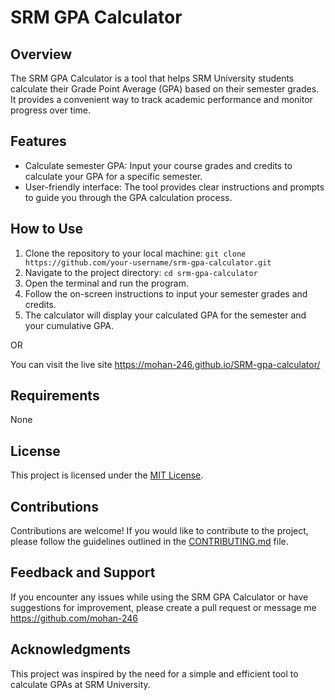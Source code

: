 # SRM GPA Calculator

## Overview
The SRM GPA Calculator is a tool that helps SRM University students calculate their Grade Point Average (GPA) based on their semester grades. It provides a convenient way to track academic performance and monitor progress over time.

## Features
- Calculate semester GPA: Input your course grades and credits to calculate your GPA for a specific semester.
- User-friendly interface: The tool provides clear instructions and prompts to guide you through the GPA calculation process.

## How to Use
1. Clone the repository to your local machine: `git clone https://github.com/your-username/srm-gpa-calculator.git`
2. Navigate to the project directory: `cd srm-gpa-calculator`
3. Open the terminal and run the program.
4. Follow the on-screen instructions to input your semester grades and credits.
5. The calculator will display your calculated GPA for the semester and your cumulative GPA.

OR

You can visit the live site https://mohan-246.github.io/SRM-gpa-calculator/

## Requirements
None

## License
This project is licensed under the [MIT License](LICENSE).

## Contributions
Contributions are welcome! If you would like to contribute to the project, please follow the guidelines outlined in the [CONTRIBUTING.md](CONTRIBUTING.md) file.

## Feedback and Support
If you encounter any issues while using the SRM GPA Calculator or have suggestions for improvement, please create a pull request or message me https://github.com/mohan-246

## Acknowledgments
This project was inspired by the need for a simple and efficient tool to calculate GPAs at SRM University. 

